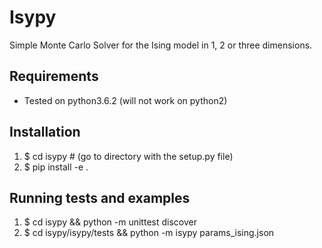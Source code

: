 
Isypy
=======

Simple Monte Carlo Solver for the Ising model in 1, 2 or three dimensions. 


Requirements 
-------------
* Tested on python3.6.2 (will not work on python2)

Installation
-------------
1. $ cd isypy # (go to directory with the setup.py file)
2. $ pip install -e .

Running tests and examples
---------------------------
1. $ cd isypy && python -m unittest discover
2. $ cd isypy/isypy/tests && python -m isypy params_ising.json